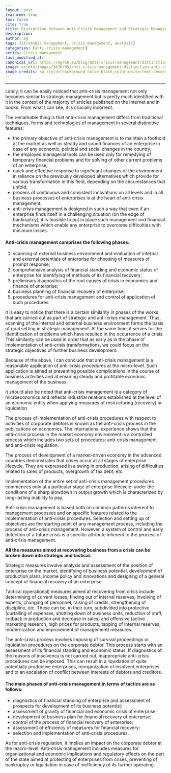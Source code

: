 ```yaml
---
layout: post
featured: true
toc: false
cite: true
title: Distinction between Anti-Crisis Management and Strategic Management
description: 
author: mg
tags: [strategic management, crisis management, analysis]
categories: [anti-crisis-management]
series: Crisis management
last_modified_at: 
canonical_url: https://mgroh.eu/blog/anti-crisis-management/distinction-anti-crisis-management-strategic-management/
image: assets/images/2016/05/anti-crisis-management-distinction-anti-crisis-management-strategic-management.jpg
image_credits: <a style="background-color:black;color:white;text-decoration:none;padding:4px 6px;font-family:-apple-system, BlinkMacSystemFont, &quot;San Francisco&quot;, &quot;Helvetica Neue&quot;, Helvetica, Ubuntu, Roboto, Noto, &quot;Segoe UI&quot;, Arial, sans-serif;font-size:12px;font-weight:bold;line-height:1.2;display:inline-block;border-radius:3px" href="https://unsplash.com/@jplenio?utm_medium=referral&amp;utm_campaign=photographer-credit&amp;utm_content=creditBadge" target="_blank" rel="noopener noreferrer" title="Download free do whatever you want high-resolution photos from Johannes Plenio"><span style="display:inline-block;padding:2px 3px"><svg xmlns="http://www.w3.org/2000/svg" style="height:12px;width:auto;position:relative;vertical-align:middle;top:-2px;fill:white" viewBox="0 0 32 32"><title>unsplash-logo</title><path d="M10 9V0h12v9H10zm12 5h10v18H0V14h10v9h12v-9z"></path></svg></span><span style="display:inline-block;padding:2px 3px">Johannes Plenio</span></a>
---
```



---
Lately, it can be easily noticed that anti-crisis management not only becomes similar to strategic management but is pretty much identified with it in the context of the majority of articles published on the Internet and in books. From what I can see, it is crucially incorrect.

The remarkable thing is that anti-crisis management differs from traditional techniques, forms and technologies of management in several distinctive features:

<ul>
<li>the primary objective of anti-crisis management is to maintain a foothold at the market as well as steady and sound finances of an enterprise in case of any economic, political and social changes in the country;</li>
<li>the employed managerial tools can be used only for remedying of temporary financial problems and for solving of other current problems of an enterprise;</li>
<li>quick and effective response to significant changes of the environment in reliance on the previously developed alternatives which provide for various transformation in this field, depending on the circumstances that unfold;</li>
<li>process of continuous and consistent innovations on all levels and in all business processes of enterprises is at the heart of anti-crisis management;</li>
<li>anti-crisis management is designed in such a way that even if an enterprise finds itself in a challenging situation (on the edge of bankruptcy), it is feasible to put in place such management and financial mechanisms which enable any enterprise to overcome difficulties with minimum losses.</li>
</ul>

<h4>Anti-crisis management comprises the following phases:</h4>
<ol>
<li>scanning of external business environment and evaluation of internal and external potentials of enterprise for choosing of measures of prompt response;</li>
<li>comprehensive analysis of financial standing and economic status of enterprise for identifying of methods of its financial recovery;</li>
<li>preliminary diagnostics of the root causes of crisis in economics and finance of enterprise;</li>
<li>business planning of financial recovery of enterprise;</li>
<li>procedures for anti-crisis management and control of application of such procedures.</li>
</ol>

It is easy to notice that there is a certain similarity in phases of the works that are carried out as part of strategic and anti-crisis management. Thus, scanning of the internal and external business environment forms the basis of goal setting in strategic management. At the same time, it serves for the identification of problems which have resulted in the occurrence of a crisis. This similarity can be used in order that as early as in the phase of implementation of anti-crisis transformations, we could focus on the strategic objectives of further business development.

Because of the above, I can conclude that anti-crisis management is a reasonable application of anti-crisis procedures at the micro-level. Such application is aimed at preventing possible complications in the course of business activities and at ensuring steady and profitable economic management of the business.

It should also be noted that anti-crisis management is a category of microeconomics and reflects industrial relations established at the level of an economic entity when applying measures of restructuring (recovery) or liquidation.

The process of implementation of anti-crisis procedures with respect to activities of corporate debtors is known as the anti-crisis process in the publications on economics. The international experience shows that the anti-crisis process in the market economy environment is a controlled process which includes two sets of procedures: anti-crisis management and anti-crisis regulation.

The process of development of a market-driven economy in the advanced countries demonstrates that crises occur at all stages of enterprise lifecycle. They are expressed in a swing in production, arising of difficulties related to sales of products, overgrowth of tax debt, etc.

Implementation of the entire set of anti-crisis management procedures commences only at a particular stage of enterprise lifecycle: under the conditions of a sharp slowdown in output growth which is characterized by long-lasting inability to pay.

Anti-crisis management is based both on common patterns inherent to management processes and on specific features related to the implementation of anti-crisis procedures. Selection and setting up of objectives are the starting point of any management process, including the process of anti-crisis management. However, a system of control and early detection of a future crisis is a specific attribute inherent to the process of anti-crisis management.

**All the measures aimed at recovering business from a crisis can be broken down into strategic and tactical.**

Strategic measures involve analysis and assessment of the position of enterprise on the market, identifying of business potential, development of production plans, income policy and innovations and designing of a general concept of financial recovery of an enterprise.

Tactical (operational) measures aimed at recovering from crisis include determining of current losses, finding out of internal reserves, involving of experts, changing of personnel, raising of credits, strengthening of discipline, etc. These can be, in their turn, subdivided into protective (curtailing of expenses, shutting down of business units, reduction of staff, cutback in production and decrease in sales) and offensive (active marketing research, high prices for products, tapping of internal reserves, modernization and improvement of management) measures.

The anti-crisis process involves imposing of survival proceedings or liquidation procedures on the corporate debtor. This process starts with an assessment of its financial standing and economic status. If diagnostics of the reasons of insolvency is not carried out, inappropriate anti-crisis procedures can be imposed. This can result in a liquidation of quite potentially productive enterprises, reorganization of insolvent enterprises and to an escalation of conflict between interests of debtors and creditors.

<h4>The main phases of anti-crisis management in terms of tactics are as follows:</h4>
<ul>
<li>diagnostics of financial standing of enterprise and assessment of prospects for development of its business potential;</li>
<li>assessment of gravity of financial and economic crisis of enterprise;</li>
<li>development of business plan for financial recovery of enterprise;</li>
<li>control of the process of financial recovery of enterprise;</li>
<li>assessment of efficiency of measures for financial recovery;</li>
<li>selection and implementation of anti-crisis procedures.</li>
</ul>

As for anti-crisis regulation, it implies an impact on the corporate debtor at the macro-level. Anti-crisis management includes measures for organizational and economic implications and regulatory effects on the part of the state aimed at protecting of enterprises from crises, preventing of bankruptcy or liquidation in case of inefficiency of its further operating.
